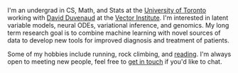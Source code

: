 I'm an undergrad in CS, Math, and Stats at the [University of Toronto](https://www.utoronto.ca/) working with [David Duvenaud](https://www.cs.toronto.edu/~duvenaud/) at the [Vector Institute](https://vectorinstitute.ai/). I'm interested in latent variable models, neural ODEs, variational inference, and genomics. My long term research goal is to combine machine learning with novel sources of data to develop new tools for improved diagnosis and treatment of patients.

Some of my hobbies include running, rock climbing, and [reading](https://jacobjinkelly.github.io/bookshelf/). I'm always open to meeting new people, feel free to [get in touch](mailto:jkelly@cs.toronto.edu) if you'd like to chat.
